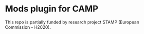 # Mods plugin for CAMP 
This repo is partially funded by research project STAMP (European Commission - H2020).

